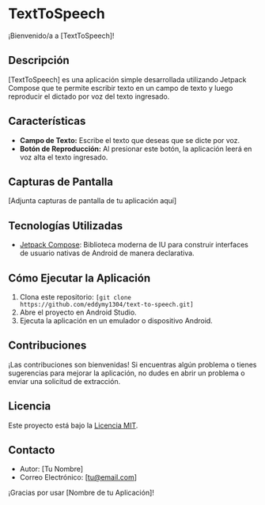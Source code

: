 # TextToSpeech

¡Bienvenido/a a [TextToSpeech]!

## Descripción
[TextToSpeech] es una aplicación simple desarrollada utilizando Jetpack Compose que te permite escribir texto en un campo de texto y luego reproducir el dictado por voz del texto ingresado.

## Características
- **Campo de Texto:** Escribe el texto que deseas que se dicte por voz.
- **Botón de Reproducción:** Al presionar este botón, la aplicación leerá en voz alta el texto ingresado.

## Capturas de Pantalla
[Adjunta capturas de pantalla de tu aplicación aquí]

## Tecnologías Utilizadas
- [Jetpack Compose](https://developer.android.com/jetpack/compose): Biblioteca moderna de IU para construir interfaces de usuario nativas de Android de manera declarativa.

## Cómo Ejecutar la Aplicación
1. Clona este repositorio: `[git clone https://github.com/eddymy1304/text-to-speech.git]`
2. Abre el proyecto en Android Studio.
3. Ejecuta la aplicación en un emulador o dispositivo Android.

## Contribuciones
¡Las contribuciones son bienvenidas! Si encuentras algún problema o tienes sugerencias para mejorar la aplicación, no dudes en abrir un problema o enviar una solicitud de extracción.

## Licencia
Este proyecto está bajo la [Licencia MIT](LICENSE).

## Contacto
- Autor: [Tu Nombre]
- Correo Electrónico: [tu@email.com]

¡Gracias por usar [Nombre de tu Aplicación]!
